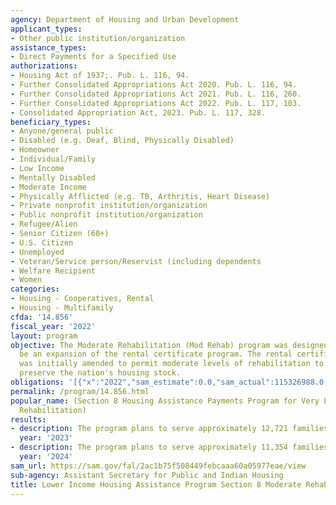 ```yaml
---
agency: Department of Housing and Urban Development
applicant_types:
- Other public institution/organization
assistance_types:
- Direct Payments for a Specified Use
authorizations:
- Housing Act of 1937;. Pub. L. 116, 94.
- Further Consolidated Appropriations Act 2020. Pub. L. 116, 94.
- Further Consolidated Appropriations Act 2021. Pub. L. 116, 260.
- Further Consolidated Appropriations Act 2022. Pub. L. 117, 103.
- Consolidated Appropriation Act, 2023. Pub. L. 117, 328.
beneficiary_types:
- Anyone/general public
- Disabled (e.g. Deaf, Blind, Physically Disabled)
- Homeowner
- Individual/Family
- Low Income
- Mentally Disabled
- Moderate Income
- Physically Afflicted (e.g. TB, Arthritis, Heart Disease)
- Private nonprofit institution/organization
- Public nonprofit institution/organization
- Refugee/Alien
- Senior Citizen (60+)
- U.S. Citizen
- Unemployed
- Veteran/Service person/Reservist (including dependents
- Welfare Recipient
- Women
categories:
- Housing - Cooperatives, Rental
- Housing - Multifamily
cfda: '14.856'
fiscal_year: '2022'
layout: program
objective: The Moderate Rehabilitation (Mod Rehab) program was designed in 1978 to
  be an expansion of the rental certificate program. The rental certificate program
  was initially amended to permit moderate levels of rehabilitation to upgrade and
  preserve the nation's housing stock.
obligations: '[{"x":"2022","sam_estimate":0.0,"sam_actual":115326988.0,"usa_spending_actual":104008893.0},{"x":"2023","sam_estimate":78900000.0,"sam_actual":0.0,"usa_spending_actual":61746043.0},{"x":"2024","sam_estimate":92800000.0,"sam_actual":0.0,"usa_spending_actual":0.0}]'
permalink: /program/14.856.html
popular_name: (Section 8 Housing Assistance Payments Program for Very Low Income Families-Moderate
  Rehabilitation)
results:
- description: The program plans to serve approximately 12,721 families.
  year: '2023'
- description: The program plans to serve approximately 11,354 families.
  year: '2024'
sam_url: https://sam.gov/fal/2ac1b75f508449febcaaa60a05977eae/view
sub-agency: Assistant Secretary for Public and Indian Housing
title: Lower Income Housing Assistance Program Section 8 Moderate Rehabilitation
---
```

